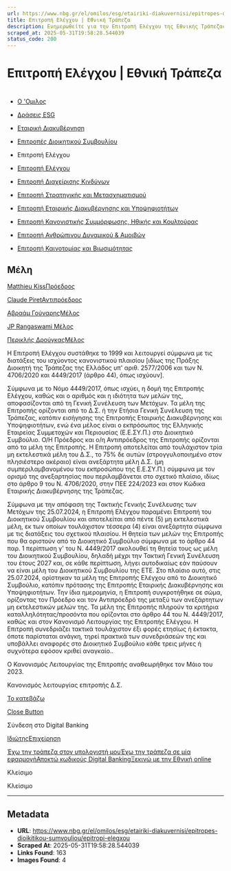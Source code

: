 ```yaml
---
url: https://www.nbg.gr/el/omilos/esg/etairiki-diakuvernisi/epitropes-dioikitikou-sumvouliou/epitropi-elegxou
title: Επιτροπή Ελέγχου | Εθνική Τράπεζα
description: Ενημερωθείτε για την Επιτροπή Ελέγχου της Εθνικής Τράπεζας και το τρόπο λειτουργίας της. Μπείτε στο site και βρείτε περισσότερες πληροφορίες!
scraped_at: 2025-05-31T19:58:28.544039
status_code: 200
---
```


# Επιτροπή Ελέγχου | Εθνική Τράπεζα

# 

  * [Ο 'Ομιλος](/el/omilos)
  * [Δράσεις ESG](/el/omilos/esg)
  * [Εταιρική Διακυβέρνηση](/el/omilos/esg/etairiki-diakuvernisi)
  * [Επιτροπές Διοικητικού Συμβουλίου](/el/omilos/esg/etairiki-diakuvernisi/epitropes-dioikitikou-sumvouliou)
  * Επιτροπή Ελέγχου 

  * [Επιτροπή Ελέγχου](/el/omilos/esg/etairiki-diakuvernisi/epitropes-dioikitikou-sumvouliou/epitropi-elegxou)
  * [Επιτροπή Διαχείρισης Κινδύνων](/el/omilos/esg/etairiki-diakuvernisi/epitropes-dioikitikou-sumvouliou/epitropi-diaxeirisis-kindunwn)
  * [Επιτροπή Στρατηγικής και Μετασχηματισμού](/el/omilos/esg/etairiki-diakuvernisi/epitropes-dioikitikou-sumvouliou/epitropi-stratigikis-metasximatismou)
  * [Επιτροπή Εταιρικής Διακυβέρνησης και Υποψηφιοτήτων](/el/omilos/esg/etairiki-diakuvernisi/epitropes-dioikitikou-sumvouliou/epitropi-etairikis-diakuvernusis-upopsifiotitwn)
  * [Επιτροπή Κανονιστικής Συμμόρφωσης, Ηθικής και Κουλτούρας](/el/omilos/esg/etairiki-diakuvernisi/epitropes-dioikitikou-sumvouliou/epitropi-kanonistikis-summorfosis-ithikis-kai-koultouras)
  * [Επιτροπή Ανθρώπινου Δυναμικού & Αμοιβών](/el/omilos/esg/etairiki-diakuvernisi/epitropes-dioikitikou-sumvouliou/epitropi-anthrwpinou-dunamikou-amoivwn)
  * [Επιτροπή Καινοτομίας και Βιωσιμότητας](/el/omilos/esg/etairiki-diakuvernisi/epitropes-dioikitikou-sumvouliou/epitropi-kainotomias-kai-viosimotiitas)

## Μέλη

[](/el/omilos/esg/etairiki-diakuvernisi/epitropes-dioikitikou-sumvouliou/epitropi-elegxou/kiss-chair)

[Matthieu KissΠρόεδρος](/el/omilos/esg/etairiki-diakuvernisi/epitropes-dioikitikou-sumvouliou/epitropi-elegxou/kiss-chair)

[](/el/omilos/esg/etairiki-diakuvernisi/epitropes-dioikitikou-sumvouliou/epitropi-elegxou/piret-vice-chair)

[Claude PiretΑντιπρόεδρος](/el/omilos/esg/etairiki-diakuvernisi/epitropes-dioikitikou-sumvouliou/epitropi-elegxou/piret-vice-chair)

[](/el/omilos/esg/etairiki-diakuvernisi/epitropes-dioikitikou-sumvouliou/epitropi-elegxou/gounaris-member)

[Αβραάμ ΓούναρηςΜέλος](/el/omilos/esg/etairiki-diakuvernisi/epitropes-dioikitikou-sumvouliou/epitropi-elegxou/gounaris-member)

[](/el/omilos/esg/etairiki-diakuvernisi/epitropes-dioikitikou-sumvouliou/epitropi-anthrwpinou-dunamikou-amoivwn/jp-member)

[JP Rangaswami Μέλος](/el/omilos/esg/etairiki-diakuvernisi/epitropes-dioikitikou-sumvouliou/epitropi-anthrwpinou-dunamikou-amoivwn/jp-member)

[](/el/omilos/esg/etairiki-diakuvernisi/epitropes-dioikitikou-sumvouliou/epitropi-anthrwpinou-dunamikou-amoivwn/drougkas-member)

[Περικλής ΔρούγκαςΜέλος](/el/omilos/esg/etairiki-diakuvernisi/epitropes-dioikitikou-sumvouliou/epitropi-anthrwpinou-dunamikou-amoivwn/drougkas-member)

Η Επιτροπή Ελέγχου συστάθηκε το 1999 και λειτουργεί σύμφωνα με τις διατάξεις του ισχύοντος κανονιστικού πλαισίου [ιδίως της Πράξης Διοικητή της Τράπεζας της Ελλάδος υπ' αριθ. 2577/2006 και των Ν. 4706/2020 και 4449/2017 (άρθρο 44), όπως ισχύουν].

Σύμφωνα με το Νόμο 4449/2017, όπως ισχύει, η δομή της Επιτροπής Ελέγχου, καθώς και ο αριθμός και η ιδιότητα των μελών της, αποφασίζονται από τη Γενική Συνέλευση των Μετόχων. Τα μέλη της Επιτροπής ορίζονται από το Δ.Σ. ή την Ετήσια Γενική Συνέλευση της Τράπεζας, κατόπιν εισήγησης της Επιτροπής Εταιρικής Διακυβέρνησης και Υποψηφιοτήτων, ενώ ένα μέλος είναι ο εκπρόσωπος της Ελληνικής Εταιρείας Συμμετοχών και Περιουσίας (Ε.Ε.ΣΥ.Π.) στο Διοικητικό Συμβούλιο. Ο/Η Πρόεδρος και ο/η Αντιπρόεδρος της Επιτροπής ορίζονται από τα μέλη της Επιτροπής. Η Επιτροπή αποτελείται από τουλάχιστον τρία μη εκτελεστικά μέλη του Δ.Σ., το 75% δε αυτών (στρογγυλοποιημένο στον πλησιέστερο ακέραιο) είναι ανεξάρτητα μέλη Δ.Σ. (μη συμπεριλαμβανομένου του εκπροσώπου της Ε.Ε.ΣΥ.Π.) σύμφωνα με τον ορισμό της ανεξαρτησίας που περιλαμβάνεται στο σχετικό πλαίσιο, ιδίως στο άρθρο 9 του Ν. 4706/2020, στην ΠΕΕ 224/2023 και στον Κώδικα Εταιρικής Διακυβέρνησης της Τράπεζας.

Σύμφωνα με την απόφαση της Tακτικής Γενικής Συνέλευσης των Μετόχων της 25.07.2024, η Επιτροπή Ελέγχου παραμένει Επιτροπή του Διοικητικού Συμβουλίου και αποτελείται από πέντε (5) μη εκτελεστικά μέλη, εκ των οποίων τουλάχιστον τέσσερα (4) είναι ανεξάρτητα σύμφωνα με τις διατάξεις του σχετικού πλαισίου. Η θητεία των μελών της Επιτροπής που θα οριστούν από το Διοικητικό Συμβούλιο σύμφωνα με το άρθρο 44 παρ. 1 περίπτωση γ' του Ν. 4449/2017 ακολουθεί τη θητεία τους ως μέλη του Διοικητικού Συμβουλίου, δηλαδή μέχρι την Τακτική Γενική Συνέλευση του έτους 2027 και, σε κάθε περίπτωση, λήγει αυτοδικαίως εάν παύσουν να είναι μέλη του Διοικητικού Συμβουλίου της ΕΤΕ. Στο πλαίσιο αυτό, στις 25.07.2024, ορίστηκαν τα μέλη της Επιτροπής Ελέγχου από το Διοικητικό Συμβούλιο, κατόπιν πρότασης της Επιτροπής Εταιρικής Διακυβέρνησης και Υποψηφιοτήτων. Την ίδια ημερομηνία, η Επιτροπή συγκροτήθηκε σε σώμα, ορίζοντας τον Πρόεδρο και τον Αντιπρόεδρό της μεταξύ των ανεξάρτητων μη εκτελεστικών μελών της. Τα μέλη της Επιτροπής πληρούν τα κριτήρια καταλληλότητας/προσόντα που ορίζονται στο άρθρο 44 του Ν. 4449/2017, καθώς και στον Κανονισμό Λειτουργίας της Επιτροπής Ελέγχου. Η Επιτροπή συνεδριάζει τακτικά τουλάχιστον έξι φορές ετησίως ή έκτακτα, όποτε παρίσταται ανάγκη, τηρεί πρακτικά των συνεδριάσεών της και υποβάλλει αναφορές στο Διοικητικό Συμβούλιο κάθε τρεις μήνες ή συχνότερα εφόσον κριθεί αναγκαίο..

Ο Κανονισμός Λειτουργίας της Επιτροπής αναθεωρήθηκε τον Μάιο του 2023.

Κανονισμός λειτουργίας επιτροπής Δ.Σ.

[Το κατεβάζω](https://www.nbg.gr/-/jssmedia/Files/Group/Compliance/Greek-files/EPITROPI_ELEGXOU_GR.pdf?rev=b95ecced089749918ea64f1fd54086c5)

[Close Button](#)

Σύνδεση στο Digital Banking

[Ιδιώτης](https://ibank.nbg.gr/web/?loginType=retail)[Επιχείρηση](https://ibank.nbg.gr/web/?loginType=corporate)

[Έχω την τράπεζα στον υπολογιστή μου](/el/idiwtes/kathimerines-sunallages/digital-banking/internet-banking)[Έχω την τράπεζα σε μία εφαρμογή](/el/idiwtes/kathimerines-sunallages/digital-banking/mobile-banking)[Αποκτώ κωδικούς Digital Banking](/el/idiwtes/kathimerines-sunallages/digital-banking/dunatotites-internet-mobile-banking/ekdosi-kwdikwn-digital-banking)[Ξεκινώ με την Εθνική online](/el/idiwtes/kathimerines-sunallages/digital-banking/ksekiniste-me-thn-ethniki-online)

Κλείσιμο

Κλείσιμο

---

## Metadata

- **URL**: https://www.nbg.gr/el/omilos/esg/etairiki-diakuvernisi/epitropes-dioikitikou-sumvouliou/epitropi-elegxou
- **Scraped At**: 2025-05-31T19:58:28.544039
- **Links Found**: 163
- **Images Found**: 4
